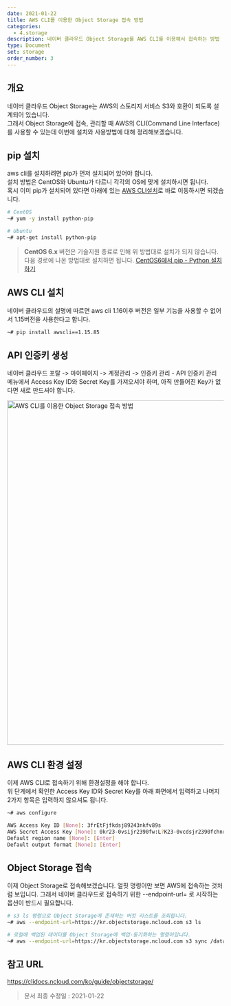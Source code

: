 ```yaml
---
date: 2021-01-22
title: AWS CLI를 이용한 Object Storage 접속 방법
categories:
  - 4.storage
description: 네이버 클라우드 Object Storage를 AWS CLI를 이용해서 접속하는 방법
type: Document
set: storage
order_number: 3
---
```


## 개요
네이버 클라우드 Object Storage는 AWS의 스토리지 서비스 S3와 호환이 되도록 설계되어 있습니다.  
그래서 Object Storage에 접속, 관리할 때 AWS의 CLI(Command Line Interface)를 사용할 수 있는데 이번에 설치와 사용방법에 대해 정리해보겠습니다.

## pip 설치
aws cli를 설치하려면 pip가 먼저 설치되어 있어야 합니다.  
설치 방법은 CentOS와 Ubuntu가 다르니 각각의 OS에 맞게 설치하시면 됩니다.  
혹시 이미 pip가 설치되어 있다면 아래에 있는 <a href="#aws-cli-%EC%84%A4%EC%B9%98">AWS CLI설치</a>로 바로 이동하시면 되겠습니다.
``` bash
# CentOS
~# yum -y install python-pip

# Ubuntu
~# apt-get install python-pip
```
> **CentOS 6.x** 버전은 기술지원 종료로 인해 위 방법대로 설치가 되지 않습니다. 다음 경로에 나온 방법대로 설치하면 됩니다.
<a href="/1.compute/ncp_server_pip_python_install_centos6/" target="_blank" style="word-break:break-all;">CentOS6에서 pip - Python 설치하기</a>


## AWS CLI 설치
네이버 클라우드의 설명에 따르면 aws cli 1.16이후 버전은 일부 기능을 사용할 수 없어서 1.15버전을 사용한다고 합니다.
``` bash
~# pip install awscli==1.15.85
```

## API 인증키 생성
네이버 클라우드 포탈 -> 마이페이지 -> 계정관리 -> 인증키 관리 - API 인증키 관리 메뉴에서 Access Key ID와 Secret Key를 가져오셔야 하며, 아직 만들어진 Key가 없다면 새로 만드셔야 합니다.

<img src="../../images/ncp_storage_object_storage_api_key_01.jpg" alt="AWS CLI를 이용한 Object Storage 접속 방법" style="width:800px;align:center">

## AWS CLI 환경 설정
이제 AWS CLI로 접속하기 위해 환경설정을 해야 합니다.  
위 단계에서 확인한 Access Key ID와 Secret Key를 아래 화면에서 입력하고 나머지 2가지 항목은 입력하지 않으셔도 됩니다.
``` bash
~# aws configure

AWS Access Key ID [None]: 3frEtFjfkdsj89243nkfv89s
AWS Secret Access Key [None]: 0kr23-0vsijr2390fw:L?K23-0vcdsjr2390fchnr123[]vl/fwsh
Default region name [None]: [Enter]
Default output format [None]: [Enter]
```

## Object Storage 접속
이제 Object Storage로 접속해보겠습니다. 얼핏 명령어만 보면 AWS에 접속하는 것처럼 보입니다. 그래서 네이버 클라우드로 접속하기 위한 --endpoint-url= 로 시작하는 옵션이 반드시 필요합니다.
``` bash
# s3 ls 명령으로 Object Storage에 존재하는 버킷 리스트를 조회합니다.
~# aws --endpoint-url=https://kr.objectstorage.ncloud.com s3 ls

# 로컬에 백업된 데이터를 Object Storage에 백업-동기화하는 명령어입니다.
~# aws --endpoint-url=https://kr.objectstorage.ncloud.com s3 sync /data_backup/ s3://data-back-up/
```

## 참고 URL
<a href="https://clidocs.ncloud.com/ko/guide/objectstorage/" target="_blank" style="word-break:break-all;">https://clidocs.ncloud.com/ko/guide/objectstorage/</a>


> 문서 최종 수정일 : 2021-01-22